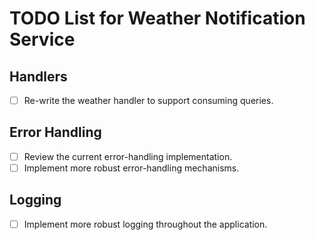 # TODO List for Weather Notification Service

## Handlers
- [ ] Re-write the weather handler to support consuming queries.

## Error Handling
- [ ] Review the current error-handling implementation.
- [ ] Implement more robust error-handling mechanisms.

## Logging
- [ ] Implement more robust logging throughout the application.

